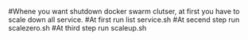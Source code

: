 #Whene you want shutdown docker swarm clutser, at first you have to scale down all service.
#At first run list service.sh
#At secend step run scalezero.sh
#At third step run scaleup.sh
